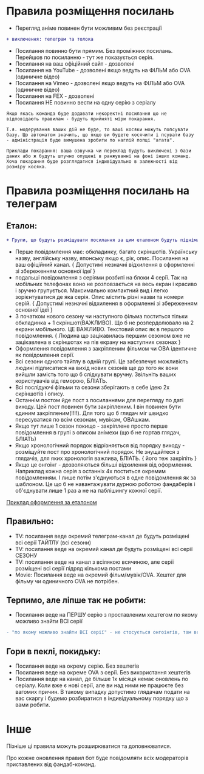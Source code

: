 # Правила розміщення посилань

* Перегляд аніме повинен бути можливим без реєстрації

```diff
+ виключення: телеграм та толока
```
* Посилання повинно бути прямим. Без проміжних посилань. Перейшов по посиланню - тут же показується серія.
* Посилання на ваш офіційний сайт - дозволені
* Посилання на YouTube - дозволені якщо ведуть на ФІЛЬМ або OVA (одиничне відео)
* Посилання на Vimeo - дозволені якщо ведуть на ФІЛЬМ або OVA (одиничне відео)
* Посилання на FEX - дозволені
* Посилання НЕ повинно вести на одну серію з серіалу

```
Якщо якась команда буде додавати некоректні посилання що не відповідають правилам - будуть прийняті міри покарання.

Т.я. модерування ваших дій не буде, то ваші косяки можуть попсувати базу. Що автоматом значить, що якщо ви будете косячити і псувати базу - адміністрація буде вимушена зробити по наглій попці "атата".

Приклади покарання: ваша озвучка чи переклад будуть виключені з бази даних або ж будуть штучно опущені в ранжуванні на фоні інших команд. Хоча покарання буде розглядатися індивідуально в залежності від розміру косяка.
```

# Правила розміщення посилань на телеграм

## Еталон:

```diff
+ Групи, що будуть розміщувати посилання за цим еталоном будуть підніматися вверх в видачі посилань користувачам пошуковою системою.
```

* Перше повідомлення має: обкладинку, багато скріншотів. Українську назву, англійську назву, японську якщо є, рік, опис. Посилання на ваш офіційний канал. { Допустимі незначні відхилення в оформленні зі збереженням основної ідеї }
* подальші повідомлення з серіями розбиті на блоки 4 серії. Так на мобільних телефонах воно не розповзається на весь екран і красиво і зручно групується. Максимально компактний вид і легко зорієнтуватися де яка серія. Опис містить різні назви та номери серій. { Допустимі незначні відхилення в оформленні зі збереженням основної ідеї }
* З початком нового сезону чи наступного фільма поститься тільки обкладинка + 1 скріншот(ВАЖЛИВО). Що б не розпердолювало на 2 екрани мобільного. ЦЕ ВАЖЛИВО. Текстовий опис як в першого повідомлення. { Людина що зацікавилась першим сезоном вже не зацікавлена в скріншотах на пів екрану на наступних сезонах }
* Оформлення повідомлення з закріпленим фільмом чи ОВА ідентичне як повідомлення серії.
* Всі сезони одного тайтлу в одній групі. Це забезпечує можливість людині підписатися на вихід нових сезонів ще до того як вони вийшли  замість того що б слідкувати вручну. Звільніть ваших користувачів від геморою, БЛІАТЬ.
* Всі послідуючі фільми та сезони зберігають в себе ідею 2х скріншотів і опису. 
* Останнім постом йде пост з посиланнями для перегляду по даті виходу. Цей пост повинен бути закріпленим. І він повинен бути єдиним закріпленим(!!!!). Для того що б глядач міг швидко пересуватися по всім сезонам, мувікам, ОВАшкам.
* Якщо тут лише 1 сезон покищо - закріплене просто перше повідомлення в групі з описом анімехи (що б не гортав глядач, БЛІАТЬ)
* Якщо хронологічний порядок відрізняється від порядку виходу - розміщуйте пост про хронологічний порядок. Не знущайтеся з глядачів, для яких хронологія важлива, БЛІАТЬ. { його теж закріпіть }
* Якщо це онгоінг - дозволяються більші відхилення від оформлення. Наприклад кожна серія з останніх 4х поститься окремим повідомленням. І лише потім з'єднуються в одне повідомлення як за шаблоном. Це що б не навантажувати дурною роботою фандаберів і об'єднувати лише 1 раз а не на паблішингу кожної серії.


[Приклад оформлення за еталоном](https://t.me/+Z02OTMOzyUIwODk6)


## Правильно:
* TV: посилання веде окремий телеграм-канал де будуть розміщені всі серії ТАЙТЛУ (всі сезони)
* TV: посилання веде на окремий канал де будуть розміщені всі серії СЕЗОНУ
* TV: посилання веде на канал з всілякою всячиною, але серії розміщені всі серії підряд кількома постами
* Movie: Посилання веде на окремий фільм/мувік/OVA. Хештег для фільму чи одиничного OVA не потрібен.

## Терпимо, але ліпше так не робити:
* Посилання веде на ПЕРШУ серію з проставленим хештегом по якому можливо знайти ВСІ серії

```diff
- "по якому можливо знайти ВСІ серії" - не стосується онгоінгів, там всі серії не обов'язково)
```

## Гори в пеклі, покидьку:
* Посилання веде на окрему серію. Без хештегів
* Посилання веде на окреме OVA з серії. Без використання хештегів
* Посилання веде на канал, де більше 1х місяця немає оновлень по серіалу. Коли вже є нові серії, але ви над ними не працюєте без вагомих причин. В такому випадку допустимо глядачам подати на вас скаргу і будемо розбиратися в індивідуальному порядку що з вами робити.

# Інше

Пізніше ці правила можуть розширюватися та доповнюватися. 

Про кожне оновлення правил бот буде повідомляти всіх модераторів приставлених від фандаб-команд.
